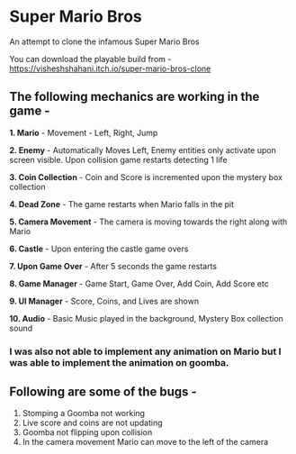 # Super Mario Bros
An attempt to clone the infamous Super Mario Bros

You can download the playable build from - https://visheshshahani.itch.io/super-mario-bros-clone

## The following mechanics are working in the game -
**1. Mario** - Movement - Left, Right, Jump

**2. Enemy** - Automatically Moves Left, Enemy entities only activate upon screen visible. Upon collision game restarts detecting 1 life

**3. Coin Collection** - Coin and Score is incremented upon the mystery box collection

**4. Dead Zone** - The game restarts when Mario falls in the pit

**5. Camera Movement** - The camera is moving towards the right along with Mario

**6. Castle** - Upon entering the castle game overs

**7. Upon Game Over** - After 5 seconds the game restarts

**8. Game Manager** - Game Start, Game Over, Add Coin, Add Score etc

**9. UI Manager** - Score, Coins, and Lives are shown

**10. Audio** - Basic Music played in the background, Mystery Box collection sound

### I was also not able to implement any animation on Mario but I was able to implement the animation on goomba.

## Following are some of the bugs -
1. Stomping a Goomba not working
2. Live score and coins are not updating
3. Goomba not flipping upon collision
4. In the camera movement Mario can move to the left of the camera
